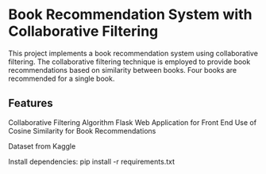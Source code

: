 # Book Recommendation System with Collaborative Filtering

This project implements a book recommendation system using collaborative filtering. The collaborative filtering technique is employed to provide book recommendations based on similarity between books.
Four books are recommended for a single book.

## Features
Collaborative Filtering Algorithm
Flask Web Application for Front End
Use of Cosine Similarity for Book Recommendations

Dataset from Kaggle 

Install dependencies:
pip install -r requirements.txt




